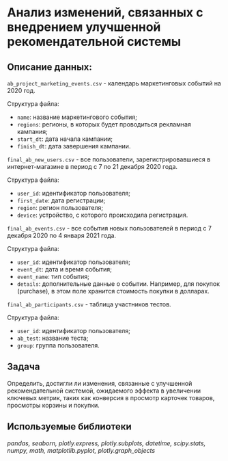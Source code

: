 # Анализ изменений, связанных с внедрением улучшенной рекомендательной системы

## Описание данных:

`ab_project_marketing_events.csv` - календарь маркетинговых событий на 2020 год.

Структура файла:

- `name`: название маркетингового события;
- `regions`: регионы, в которых будет проводиться рекламная кампания;
- `start_dt`: дата начала кампании;
- `finish_dt`: дата завершения кампании.

`final_ab_new_users.csv` - все пользователи, зарегистрировавшиеся в интернет-магазине в период с 7 по 21 декабря 2020 года.

Структура файла:

- `user_id`: идентификатор пользователя;
- `first_date`: дата регистрации;
- `region`: регион пользователя;
- `device`: устройство, с которого происходила регистрация.

`final_ab_events.csv` - все события новых пользователей в период с 7 декабря 2020 по 4 января 2021 года.

Структура файла:

- `user_id`: идентификатор пользователя;
- `event_dt`: дата и время события;
- `event_name`: тип события;
- `details`: дополнительные данные о событии. Например, для покупок (purchase), в этом поле хранится стоимость покупки в долларах.

`final_ab_participants.csv` - таблица участников тестов.

Структура файла:

- `user_id`: идентификатор пользователя;
- `ab_test`: название теста;
- `group`: группа пользователя.


## Задача
Oпределить, достигли ли изменения, связанные с улучшенной рекомендательной системой, ожидаемого эффекта в увеличении ключевых метрик, таких как конверсия в просмотр карточек товаров, просмотры корзины и покупки.

## Используемые библиотеки
_pandas, seaborn, plotly.express, plotly.subplots, datetime, scipy.stats, numpy, math, matplotlib.pyplot, plotly.graph_objects_
